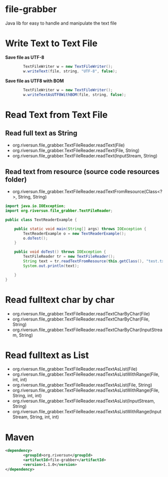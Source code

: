 # file-grabber
Java lib for easy to handle and manipulate the text file

# Write Text to Text File


**Save file as UTF-8**

```java
		TextFileWriter w = new TextFileWriter();
		w.writeText(file, string, "UTF-8", false);
```

**Save file as UTF8 with BOM**

```java
		TextFileWriter w = new TextFileWriter();
		w.writeTextAsUTF8WithBOM(file, string, false);
```

# Read Text from Text File


## Read full text as String
- org.riversun.file_grabber.TextFileReader.readText(File)
- org.riversun.file_grabber.TextFileReader.readText(File, String)
- org.riversun.file_grabber.TextFileReader.readText(InputStream, String)

## Read text from resource (source code resources folder)
- org.riversun.file_grabber.TextFileReader.readTextFromResource(Class<?>, String, String)

```java
import java.io.IOException;
import org.riversun.file_grabber.TextFileReader;

public class TextReaderExample {

	public static void main(String[] args) throws IOException {
		TextReaderExample o = new TextReaderExample();
		o.doTest();
	}

	public void doTest() throws IOException {
		TextFileReader tr = new TextFileReader();
		String text = tr.readTextFromResource(this.getClass(), "test.txt", "UTF-8");
		System.out.println(text);

	}
}

```
 
# Read fulltext char by char

- org.riversun.file_grabber.TextFileReader.readTextCharByChar(File)
- org.riversun.file_grabber.TextFileReader.readTextCharByChar(File, String)
- org.riversun.file_grabber.TextFileReader.readTextCharByChar(InputStream, String)
 
# Read fulltext as List<String> 
- org.riversun.file_grabber.TextFileReader.readTextAsList(File)
- org.riversun.file_grabber.TextFileReader.readTextAsListWithRange(File, int, int)
- org.riversun.file_grabber.TextFileReader.readTextAsList(File, String)
- org.riversun.file_grabber.TextFileReader.readTextAsListWithRange(File, String, int, int)
- org.riversun.file_grabber.TextFileReader.readTextAsList(InputStream, String)
- org.riversun.file_grabber.TextFileReader.readTextAsListWithRange(InputStream, String, int, int)


# Maven
```xml
<dependency>
		<groupId>org.riversun</groupId>
		<artifactId>file-grabber</artifactId>
		<version>1.1.0</version>
</dependency>
```
